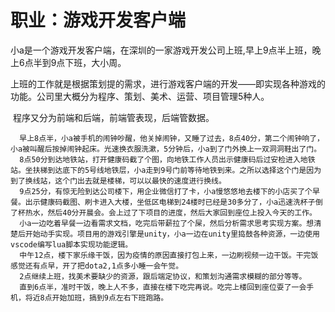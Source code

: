 # 职业：游戏开发客户端

​	小a是一个游戏开发客户端，在深圳的一家游戏开发公司上班,早上9点半上班，晚上6点半到9点下班，大小周。

​	上班的工作就是根据策划提的需求，进行游戏客户端的开发——即实现各种游戏的功能。公司里大概分为程序、策划、美术、运营、项目管理5种人。

​	程序又分为前端和后端，前端管表现，后端管数据。

```
  早上8点半，小a被手机的闹钟吵醒，他关掉闹钟，又睡了过去，8点40分，第二个闹钟响了，小a被叫醒后按掉闹钟起床。光速换衣服洗漱，5分钟后，小a到了门外换上一双洞洞鞋出了门。
  8点50分到达地铁站，打开健康码截了个图，向地铁工作人员出示健康码后过安检进入地铁站。坐扶梯到达底下的5号线地铁层，小a走到9号门前等待地铁到来。之所以选择这个门是因为到了换线站，这个门出去就是楼梯，可以以最快的速度进行换线。
  9点25分，有惊无险到达公司楼下，用企业微信打了卡，小a慢悠悠地去楼下的小店买了个早餐。出示健康码截图、刷卡进入大楼，坐低区电梯到24楼时已经是30多分了，小a迅速洗杯子倒了杯热水，然后40分开晨会。会上过了下项目的进度，然后大家回到座位上投入今天的工作。
  小a一边吃着早餐一边看需求文档，吃完后带薪拉了个屎，然后分析需求思考实现方案。想清楚后开始动手实现。项目用的游戏引擎是unity，小a一边在unity里捣鼓各种资源，一边使用vscode编写lua脚本实现功能逻辑。
  中午12点，楼下家乐缘干饭，因为疫情的原因直接打包上来，一边刷视频一边干饭。干完饭感觉还有点早，开了把dota2,1点多小睡一会午觉。
  2点继续上班，找美术要缺少的资源，跟后端定协议，和策划沟通需求模糊的部分等等。
  直到6点半，准时干饭，晚上人不多，直接在楼下吃完再说。吃完上楼回到座位耍了一会手机，将近8点开始加班，搞到9点左右下班跑路。
  ```


